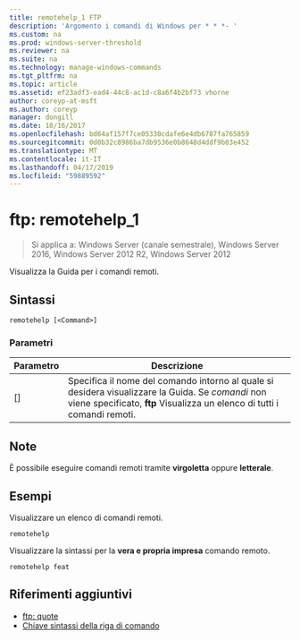```yaml
---
title: remotehelp_1 FTP
description: 'Argomento i comandi di Windows per * * *- '
ms.custom: na
ms.prod: windows-server-threshold
ms.reviewer: na
ms.suite: na
ms.technology: manage-windows-commands
ms.tgt_pltfrm: na
ms.topic: article
ms.assetid: ef23adf3-ead4-44c8-ac1d-c8a6f4b2bf73 vhorne
author: coreyp-at-msft
ms.author: coreyp
manager: dongill
ms.date: 10/16/2017
ms.openlocfilehash: bd64af157f7ce05330cdafe6e4db6787fa765859
ms.sourcegitcommit: 0d0b32c8986ba7db9536e0b8648d4ddf9b03e452
ms.translationtype: MT
ms.contentlocale: it-IT
ms.lasthandoff: 04/17/2019
ms.locfileid: "59889592"
---
```

# <a name="ftp-remotehelp1"></a>ftp: remotehelp_1

>Si applica a: Windows Server (canale semestrale), Windows Server 2016, Windows Server 2012 R2, Windows Server 2012

Visualizza la Guida per i comandi remoti.   
## <a name="syntax"></a>Sintassi  
```  
remotehelp [<Command>]  
```  
### <a name="parameters"></a>Parametri  
|Parametro|Descrizione|  
|-------|--------|  
|[<Command>]|Specifica il nome del comando intorno al quale si desidera visualizzare la Guida. Se *comandi* non viene specificato, **ftp** Visualizza un elenco di tutti i comandi remoti.|  
## <a name="remarks"></a>Note  
È possibile eseguire comandi remoti tramite **virgoletta** oppure **letterale**.  
## <a name="BKMK_Examples"></a>Esempi  
Visualizzare un elenco di comandi remoti.  
```  
remotehelp  
```  
Visualizzare la sintassi per la **vera e propria impresa** comando remoto.  
```  
remotehelp feat  
```  
## <a name="additional-references"></a>Riferimenti aggiuntivi  
-   [ftp: quote](ftp-quote.md)  
-   [Chiave sintassi della riga di comando](command-line-syntax-key.md)  

